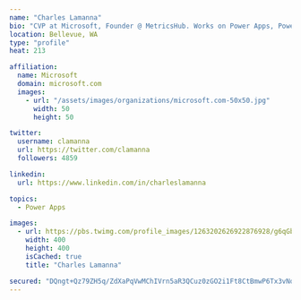```yaml
---
name: "Charles Lamanna"
bio: "CVP at Microsoft, Founder @ MetricsHub. Works on Power Apps, Power Automate, Power Virtual Agent, Common Data Service and Dynamics 365."
location: Bellevue, WA
type: "profile"
heat: 213

affiliation:
  name: Microsoft
  domain: microsoft.com
  images:
    - url: "/assets/images/organizations/microsoft.com-50x50.jpg"
      width: 50
      height: 50

twitter:
  username: clamanna
  url: https://twitter.com/clamanna
  followers: 4859

linkedin:
  url: https://www.linkedin.com/in/charleslamanna

topics:
  - Power Apps

images:
  - url: https://pbs.twimg.com/profile_images/1263202626922876928/g6qGbHZ-_400x400.jpg
    width: 400
    height: 400
    isCached: true
    title: "Charles Lamanna"

secured: "DQngt+Qz79ZH5q/ZdXaPqVwMChIVrn5aR3QCuz0zGO2i1Ft8CtBmwP6Tx3vNqzZAc/8F0GaPGEJTgR6Fa6tdFMbZDOUGjheS1EJb/QEQOvmPZljtUOZMeBxb8ngkprBiMRO+EakhdYkc5R9chAfnSWWVFS/RqoDVr8/F0daNTupWFmLF/DjoGBd+CyghMiUEli3bbq80lzmExuvr/3HVnGHiW5/UM0lvWq4cR+x92AnBaT7r2VMPslPpmlq7nXQRma6dwsF6uB+L0b9AHDf4KygI3eIfDzrf614QirtwBranzopDkBJjYGmWKvpg4WOE7P36mlYalyqxylyc/v3jXg3WjYUq3gIsk1zpLgC3R785CYupp0iI+9EexDxgyy6dnn+rbXOVOxZPrttbwzpJ2bnXFcVCwVQ32nDbGjFFw0E=;2AGg1e4gEogP5XJj27d70w=="
---
```


